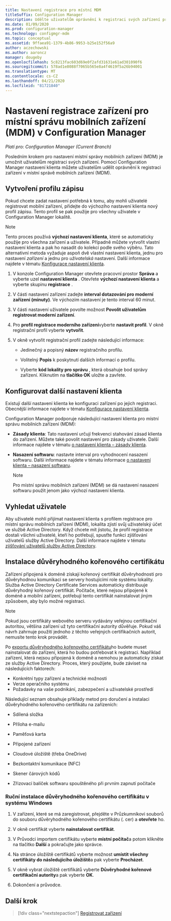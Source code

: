 ```yaml
---
title: Nastavení registrace pro místní MDM
titleSuffix: Configuration Manager
description: Udělte uživatelům oprávnění k registraci svých zařízení pro místní správu mobilních zařízení (MDM) v Configuration Manager.
ms.date: 01/09/2020
ms.prod: configuration-manager
ms.technology: configmgr-mdm
ms.topic: conceptual
ms.assetid: 9ffaea91-1379-4b86-9953-b25e152f56a9
author: aczechowski
ms.author: aaroncz
manager: dougeby
ms.openlocfilehash: 5c8213fac603d69e0f2afd31631e61ad301090f6
ms.sourcegitcommit: 578ad1e8088f7065b565e8a4f4619f5a26b94001
ms.translationtype: MT
ms.contentlocale: cs-CZ
ms.lasthandoff: 04/21/2020
ms.locfileid: "81721840"
---
```

# <a name="set-up-device-enrollment-for-on-premises-mdm-in-configuration-manager"></a>Nastavení registrace zařízení pro místní správu mobilních zařízení (MDM) v Configuration Manager

*Platí pro: Configuration Manager (Current Branch)*

Posledním krokem pro nastavení místní správy mobilních zařízení (MDM) je umožnit uživatelům registraci svých zařízení. Pomocí Configuration Manager nastavení klienta můžete uživatelům udělit oprávnění k registraci zařízení v místní správě mobilních zařízení (MDM).

## <a name="create-an-enrollment-profile"></a><a name="bkmk_createProf"></a> Vytvoření profilu zápisu

Pokud chcete zadat nastavení potřebná k tomu, aby mohli uživatelé registrovat mobilní zařízení, přidejte do výchozího nastavení klienta nový profil zápisu. Tento profil se pak použije pro všechny uživatele v Configuration Manager lokalitě.

> [!NOTE]
> Tento proces používá **výchozí nastavení klienta**, které se automaticky použije pro všechna zařízení a uživatele. Případně můžete vytvořit vlastní nastavení klienta a pak ho nasadit do kolekcí podle svého výběru. Tato alternativní metoda vyžaduje aspoň dvě vlastní nastavení klienta, jednu pro nastavení *zařízení* a jednu pro *uživatelská* nastavení. Další informace najdete v tématu [Konfigurace nastavení klienta](../../core/clients/deploy/configure-client-settings.md).

1. V konzole Configuration Manager otevřete pracovní prostor **Správa** a vyberte uzel **nastavení klienta** . Otevřete **výchozí nastavení klienta** a vyberte skupinu **registrace** .

1. V části nastavení zařízení zadejte **interval dotazování pro moderní zařízení (minuty)**. Ve výchozím nastavení je tento interval 60 minut.

1. V části nastavení uživatele povolte možnost **Povolit uživatelům registrovat moderní zařízení**.

1. Pro **profil registrace moderního zařízení**vyberte **nastavit profil**. V okně registrační profil vyberte **vytvořit**.

1. V okně vytvořit registrační profil zadejte následující informace:

    - Jedinečný a popisný **název** registračního profilu.

    - Volitelný **Popis** k poskytnutí dalších informací o profilu.

    - Vyberte **kód lokality pro správu** , která obsahuje bod správy zařízení. Kliknutím na **tlačítko OK** uložte a zavřete.

## <a name="configure-additional-client-settings"></a><a name="bkmk_addClient"></a>Konfigurovat další nastavení klienta

Existují další nastavení klienta ke konfiguraci zařízení po jejich registraci. Obecnější informace najdete v tématu [Konfigurace nastavení klienta](../../core/clients/deploy/configure-client-settings.md).

Configuration Manager podporuje následující nastavení klienta pro místní správu mobilních zařízení (MDM):

- **Zásady klienta**: Tato nastavení určují frekvenci stahování zásad klienta do zařízení. Můžete také povolit nastavení pro zásady uživatele. Další informace najdete v tématu [o nastavení klienta – zásady klienta](../../core/clients/deploy/about-client-settings.md#client-policy).

- **Nasazení softwaru**: nastavte interval pro vyhodnocení nasazení softwaru. Další informace najdete v tématu informace [o nastavení klienta – nasazení softwaru](../../core/clients/deploy/about-client-settings.md#software-deployment).

    > [!NOTE]
    > Pro místní správu mobilních zařízení (MDM) se dá nastavení nasazení softwaru použít jenom jako výchozí nastavení klienta.

## <a name="discover-users"></a><a name="bkmk_enableUsers"></a>Vyhledat uživatele

Aby uživatelé mohli přijímat nastavení klienta s profilem registrace pro místní správu mobilních zařízení (MDM), lokalita zjistí svůj uživatelský účet ve službě Active Directory. Když chcete mít jistotu, že profil registrace dostali všichni uživatelé, kteří ho potřebují, spusťte funkci zjišťování uživatelů služby Active Directory. Další informace najdete v tématu [zjišťování uživatelů služby Active Directory](../../core/servers/deploy/configure/about-discovery-methods.md#bkmk_aboutUser).

## <a name="install-the-trusted-root-certificate"></a><a name="bkmk_storeCert"></a>Instalace důvěryhodného kořenového certifikátu

Zařízení připojená k doméně získají kořenový certifikát důvěryhodnosti pro důvěryhodnou komunikaci se servery hostujícími role systému lokality. Služba Active Directory Certificate Services automaticky distribuuje důvěryhodný kořenový certifikát. Počítače, které nejsou připojené k doméně a mobilní zařízení, potřebují tento certifikát nainstalovat jiným způsobem, aby bylo možné registraci.

> [!NOTE]
> Pokud jsou certifikáty webového serveru vydávány veřejnou certifikační autoritou, většina zařízení už tyto certifikační autority důvěřuje. Pokud váš návrh zahrnuje použití jednoho z těchto veřejných certifikačních autorit, nemusíte tento krok provádět.

Po [exportu důvěryhodného kořenového certifikátu](set-up-certificates-on-premises-mdm.md#bkmk_exportCert)ho budete muset nainstalovat do zařízení, která ho budou potřebovat k registraci. Například zařízení, která nejsou připojená k doméně a nemohou je automaticky získat ze služby Active Directory. Proces, který použijete, bude záviset na následujících faktorech:

- Konkrétní typy zařízení a technické možnosti
- Verze operačního systému
- Požadavky na vaše podnikání, zabezpečení a uživatelské prostředí

Následující seznam obsahuje příklady metod pro doručení a instalaci důvěryhodného kořenového certifikátu na zařízeních:

- Sdílená složka

- Příloha e-mailu

- Paměťová karta

- Připojené zařízení

- Cloudové úložiště (třeba OneDrive)

- Bezkontaktní komunikace (NFC)

- Skener čárových kódů

- Zřizovací balíček softwaru spouštěného při prvním zapnutí počítače

### <a name="manually-install-the-trusted-root-certificate-in-windows"></a>Ruční instalace důvěryhodného kořenového certifikátu v systému Windows

1. V zařízení, které se má zaregistrovat, přejděte v Průzkumníkovi souborů do souboru důvěryhodného kořenového certifikátu (. cer) a **otevřete** ho.

1. V okně certifikát vyberte **nainstalovat certifikát**.

1. V Průvodci importem certifikátu vyberte **místní počítač**a potom klikněte na tlačítko **Další** a pokračujte jako správce.

1. Na stránce úložiště certifikátů vyberte možnost **umístit všechny certifikáty do následujícího úložiště**a pak vyberte **Procházet**.

1. V okně vybrat úložiště certifikátů vyberte **Důvěryhodné kořenové certifikační autority**a pak vyberte **OK**.

1. Dokončení a průvodce.

## <a name="next-step"></a>Další krok

> [!div class="nextstepaction"]
> [Registrovat zařízení](../deploy-use/enroll-devices-on-premises-mdm.md)
